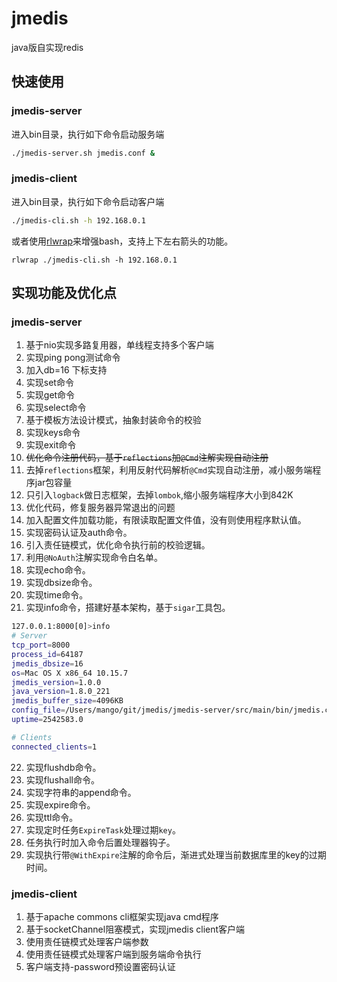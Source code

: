 # jmedis
java版自实现redis

## 快速使用
### jmedis-server
进入bin目录，执行如下命令启动服务端
``` bash
./jmedis-server.sh jmedis.conf &
```

### jmedis-client
进入bin目录，执行如下命令启动客户端
``` bash
./jmedis-cli.sh -h 192.168.0.1
```
或者使用[rlwrap](https://github.com/hanslub42/rlwrap)来增强bash，支持上下左右箭头的功能。
```shell
rlwrap ./jmedis-cli.sh -h 192.168.0.1
```

## 实现功能及优化点
### jmedis-server
1. 基于nio实现多路复用器，单线程支持多个客户端
2. 实现ping pong测试命令
3. 加入db=16 下标支持
4. 实现set命令
5. 实现get命令
6. 实现select命令
7. 基于模板方法设计模式，抽象封装命令的校验
8. 实现keys命令
9. 实现exit命令
10. ~~优化命令注册代码，基于`reflections`加`@Cmd`注解实现自动注册~~
11. 去掉`reflections`框架，利用反射代码解析`@Cmd`实现自动注册，减小服务端程序jar包容量
12. 只引入`logback`做日志框架，去掉`lombok`,缩小服务端程序大小到842K
13. 优化代码，修复服务器异常退出的问题
14. 加入配置文件加载功能，有限读取配置文件值，没有则使用程序默认值。
15. 实现密码认证及auth命令。
16. 引入责任链模式，优化命令执行前的校验逻辑。
17. 利用`@NoAuth`注解实现命令白名单。
18. 实现echo命令。
19. 实现dbsize命令。
20. 实现time命令。
21. 实现info命令，搭建好基本架构，基于`sigar`工具包。
``` bash
127.0.0.1:8000[0]>info
# Server
tcp_port=8000
process_id=64187
jmedis_dbsize=16
os=Mac OS X x86_64 10.15.7
jmedis_version=1.0.0
java_version=1.8.0_221
jmedis_buffer_size=4096KB
config_file=/Users/mango/git/jmedis/jmedis-server/src/main/bin/jmedis.conf
uptime=2542583.0

# Clients
connected_clients=1
```
22. 实现flushdb命令。
23. 实现flushall命令。
24. 实现字符串的append命令。
25. 实现expire命令。
26. 实现ttl命令。
27. 实现定时任务`ExpireTask`处理过期`key`。
28. 任务执行时加入命令后置处理器钩子。
29. 实现执行带`@WithExpire`注解的命令后，渐进式处理当前数据库里的key的过期时间。


### jmedis-client
1. 基于apache commons cli框架实现java cmd程序
2. 基于socketChannel阻塞模式，实现jmedis client客户端
3. 使用责任链模式处理客户端参数
4. 使用责任链模式处理客户端到服务端命令执行
5. 客户端支持-password预设置密码认证